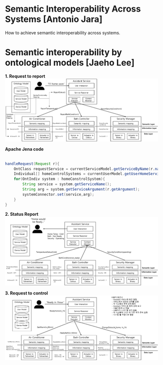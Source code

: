 # Semantic Interoperability Across Systems [Antonio Jara]
How to achieve semantic interoperability across systems.

# Semantic interoperability by ontological models [Jaeho Lee]

**1. Request to report**
![Request to report](./../img/JHL-Request2Report.png)

**Apache Jena code**

```java

handleRequest(Request r){	
	OntClass requestService = currentServiceModel.getServiceByName(r.name());
	Individual[] homeControlSystems = currentUserModel.getUserHomeService(requestService);
	for(OntIndiv system : homeConstrolSystem){
		String service = system.getServiceName();
		String arg = system.getServiceArgument(r.getArgument);
		systemConnector.set(service,arg);
	}
}

```

**2. Status Report**
![Status report](./../img/JHL-StatusReport.png)

**3. Request to control**
![Request to control](./../img/JHL-Request2Control.png)

